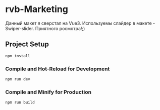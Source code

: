 # rvb-Marketing

Данный макет я сверстал на Vue3. Используемы слайдер в макете - Swiper-slider. Приятного росмотра!;)

## Project Setup

```sh
npm install
```

### Compile and Hot-Reload for Development

```sh
npm run dev
```

### Compile and Minify for Production

```sh
npm run build
```
